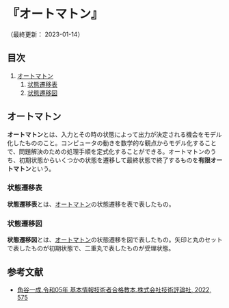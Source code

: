 # 『オートマトン』

（最終更新： 2023-01-14）


## 目次

1. [オートマトン](#オートマトン)
	1. [状態遷移表](#状態遷移表)
	1. [状態遷移図](#状態遷移図)


## オートマトン

**オートマトン**とは、入力とその時の状態によって出力が決定される機会をモデル化したもののこと。コンピュータの動きを数学的な観点からモデル化することで、問題解決のための処理手順を定式化することができる。オートマトンのうち、初期状態からいくつかの状態を遷移して最終状態で終了するものを**有限オートマトン**という。

### 状態遷移表

**状態遷移表**とは、[オートマトン](#オートマトン)の状態遷移を表で表したもの。

### 状態遷移図

**状態遷移図**とは、[オートマトン](#オートマトン)の状態遷移を図で表したもの。矢印と丸のセットで表したものが初期状態で、二重丸で表したものが受理状態。


## 参考文献

- [角谷一成.令和05年 基本情報技術者合格教本.株式会社技術評論社, 2022, 575](https://gihyo.jp/book/2022/978-4-297-13164-7)
